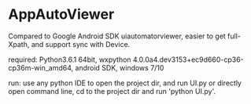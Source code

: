 # AppAutoViewer
Compared to Google Android SDK uiautomatorviewer, easier to get full-Xpath, and support sync with Device.

required: Python3.6.1 64bit, wxpython 4.0.0a4.dev3153+ec9d660-cp36-cp36m-win_amd64, android SDK, windows 7/10

run: use any python IDE to open the project dir, and run UI.py or directly open command line, cd to the project dir and run 'python UI.py'.
